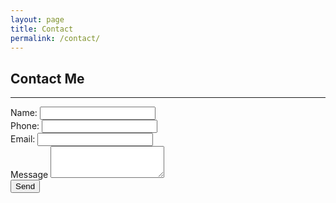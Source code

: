 ```yaml
---
layout: page
title: Contact
permalink: /contact/
---
```


## **Contact Me**
---

<form class="row g-3 needs-validation" autoComplete="off" novalidate>
<div class="parent">
<div class="div1">
    <div class="mb-3" style="box-sizing: border-box;">
        <label for="form-name" class="form-label">Name:</label>
        <input type="text" class="form-control" id="form-name" placeholder="" name="name" required>
    </div>
</div>
<div class="div2">
    <div class="mb-3" style="box-sizing: border-box;">
        <label for="form-phone" class="form-label">Phone:</label>
        <input type="tel" class="form-control" id="form-phone" placeholder="" name="phone" required>
    </div>
</div>
<div class="div3">
    <div class="mb-3" style="box-sizing: border-box;">
        <label for="form-email" class="form-label">Email:</label>
        <input type="email" class="form-control" id="form-email" placeholder="" name="email" required>
    </div>
</div>
<div class="div4">
    <div class="mb-3" style="box-sizing: border-box;">
        <label for="form-message" class="form-label">Message</label>
        <textarea class="form-control" id="form-message" rows="3" name="message" required></textarea>
    </div>
</div>
<div class="div5">
    <div class="mb-3" style="box-sizing: border-box;">
        <button id="form-button" class="btn btn-primary" type="submit">Send</button>
    </div>
</div>
</div>
</form>